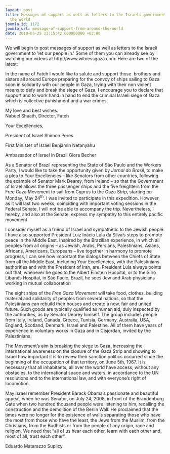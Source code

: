 ```yaml
---
layout: post
title: Messages of support as well as letters to the Israeli government from around
  the world
joomla_id: 1172
joomla_url: message-of-support-from-around-the-world
date: 2010-05-25 13:15:42.000000000 +02:00
---
```

<p>We will begin to post messages of support as well as letters to the Israeli government to 'let our people in.' Some of them you can already see by watching our videos at http://www.witnessgaza.com. Here are two of the latest:</p>
<p>In the name of Fateh I would like to salute and support those  brothers and sisters all around Europe preparing for the convoy of ships sailing to Gaza soon in solidarity with our people in Gaza, trying with their non violent means to defy and break the siege of Gaza. I encourage you to declare that support and to work hand in hand to end the criminal Israeli siege of Gaza which is collective punishment and a war crimes.</p>
<p>My love and best wishes.<br /> Nabeel Shaath, Director, Fateh</p>
<p>Your Excellencies,</p>
<p>President of Israel Shimon Peres</p>
<p>First Minister of Israel Benjamin Netanyahu</p>
<p>Ambassador of Israel in Brazil Giora Becher</p>
<p>As a Senator of Brazil representing the State of São Paulo and the Workers Party, I would like to take the opportunity given by <em>Jornal do Brasil</em>, to make a plea to Your Excellencies – like Senators from other countries, following the example of Senator Mark Dearey, from Ireland – so that the Government of Israel allows the three passenger ships and the five freighters from the Free Gaza Movement to sail from Cyprus to the Gaza Strip, starting on Monday, May 24<sup>th</sup>. I was invited to participate in this expedition. However, as it will last two weeks, coinciding with important voting sessions in the Federal Senate, I will not be able to accompany the trip. Nevertheless, I hereby, and also at the Senate, express my sympathy to this entirely pacific movement.</p>
<p>I consider myself as a friend of Israel and sympathetic to the Jewish people. I have also supported President Luiz Inácio Lula da Silva’s steps to promote peace in the Middle East. Inspired by the Brazilian experience, in which all peoples from all origins – as Jewish, Arabs, Persians, Palestinians, Asians, Africans, Americans, Europeans – live together in harmony to promote progress, I can see how important the dialogs between the Chiefs of State from all the Middle East, including Your Excellencies, with the Palestinians authorities and with the President of Iran, are. President Lula always points out that, whenever he goes to the Albert Einstein Hospital, or to the Sírio Libanês Hospital, in São Paulo, Brazil, he sees Jew and Arab physicians working in mutual collaboration</p>
<p>The eight ships of the <em>Free Gaza Movement</em> will take food, clothes, building material and solidarity of peoples from several nations, so that the Palestinians can rebuild their houses and create a new, fair and united future. Such goods are typically qualified as human aid, duly inspected by the authorities, as by Senator Dearey himself. The group includes people from Italy, Ireland, Canada, Greece, Tunisia, Germany, Australia, USA, England, Scotland, Denmark, Israel and Palestine. All of them have years of experience in voluntary works in Gaza and in Cisjordan, invited by the Palestinians.</p>
<p>The Movement’s aim is breaking the siege to Gaza, increasing the international awareness on the closure of the Gaza Strip and showing to Israel how important it is to review their sanction politics occurred since the beginning of the occupation of that territory, on June 5th, 1967. It is necessary that all inhabitants, all over the world have access, without any obstacles, to the international space and waters, in accordance to the UN resolutions and to the international law, and with everyone’s right of locomotion.</p>
<p>May Israel remember President Barack Obama’s passionate and beautiful appeal, when he was Senator, on July 24, 2008, in front of the Brandenburg Gate when two hundred thousand people were listening to him, recalling the construction and the demolition of the Berlin Wall. He proclaimed that the times were no longer for the existence of walls separating those who have the most from those who have the least, the Jews from the Muslim, from the Christians, from the Budhists or from the people of any origin, race and religion. We need that “all of us hear each other, learn with each other and, most of all, trust each other”.</p>
<p>Eduardo Matarazzo Suplicy</p>
<p> </p>
<p> </p>
<p> </p>
<p> </p>
<p> </p>
<p> </p>
